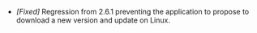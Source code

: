 * _[Fixed]_ Regression from 2.6.1 preventing the application to propose to download a new version and update on Linux.